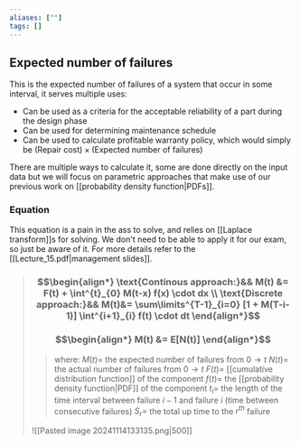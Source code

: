 ```yaml
---
aliases: [""]
tags: []
---
```


## Expected number of failures

This is the expected number of failures of a system that occur in some interval, it serves multiple uses:
- Can be used as a criteria for the acceptable reliability of a part during the design phase
- Can be used for determining maintenance schedule
- Can be used to calculate profitable warranty policy, which would simply be $(\text{Repair cost})\times(\text{Expected number of failures})$

There are multiple ways to calculate it, some are done directly on the input data but we will focus on parametric approaches that make use of our previous work on [[probability density function|PDFs]].

### Equation

This equation is a pain in the ass to solve, and relies on [[Laplace transform]]s for solving. We don't need to be able to apply it for our exam, so just be aware of it. For more details refer to the [[Lecture_15.pdf|management slides]].

> ### $$\begin{align*} \text{Continous approach:}&& M(t)  &=  F(t) + \int^{t}_{0} M(t-x) f(x) \cdot dx \\ \text{Discrete approach:}&& M(t)&= \sum\limits^{T-1}_{i=0} [1 + M(T-i-1)] \int^{i+1}_{i} f(t) \cdot dt \end{align*}$$
> ### $$\begin{align*} M(t)  &=  E[N(t)]  \end{align*}$$
>> where:
>> $M(t)=$ the expected number of failures from $0\to t$
>> $N(t)=$ the actual number of failures from $0\to t$
>> $F(t)=$ [[cumulative distribution function]] of the component
>> $f(t)=$ the [[probability density function|PDF]] of the component
>> $t_{i}=$ the length of the time interval between failure $i-1$ and failure $i$ (time between consecutive failures)
>> $S_{r}=$ the total up time to the $r^{th}$ failure 
>
>![[Pasted image 20241114133135.png|500]]
